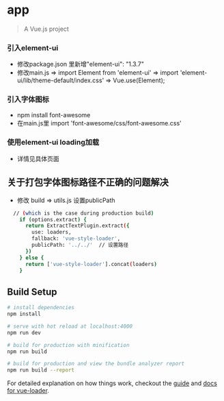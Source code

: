 # app

> A Vue.js project

### 引入element-ui
- 修改package.json 里新增"element-ui": "1.3.7"
- 修改main.js => import Element from 'element-ui' => import 'element-ui/lib/theme-default/index.css' => Vue.use(Element);

### 引入字体图标
- npm install font-awesome
- 在main.js里 import 'font-awesome/css/font-awesome.css'

### 使用element-ui loading加载
- 详情见具体页面

## 关于打包字体图标路径不正确的问题解决
- 修改 build => utils.js 设置publicPath
```bash
  // (which is the case during production build)
    if (options.extract) {
      return ExtractTextPlugin.extract({
        use: loaders,
        fallback: 'vue-style-loader', 
        publicPath: '../../'  // 设置路径
      })
    } else {
      return ['vue-style-loader'].concat(loaders)
    }
```

## Build Setup

``` bash
# install dependencies
npm install

# serve with hot reload at localhost:4000
npm run dev

# build for production with minification
npm run build

# build for production and view the bundle analyzer report
npm run build --report
```

For detailed explanation on how things work, checkout the [guide](http://vuejs-templates.github.io/webpack/) and [docs for vue-loader](http://vuejs.github.io/vue-loader).
